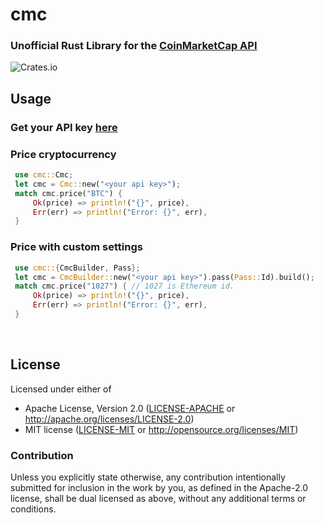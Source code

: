 # cmc

### Unofficial Rust Library for the [CoinMarketCap API](https://coinmarketcap.com/api/)

![Crates.io](https://img.shields.io/crates/v/cmc)



## Usage



### Get your API key [here](https://coinmarketcap.com/api/)




### Price cryptocurrency
```rust
 use cmc::Cmc;
 let cmc = Cmc::new("<your api key>");
 match cmc.price("BTC") {
     Ok(price) => println!("{}", price),
     Err(err) => println!("Error: {}", err),
 }
```
 ### Price with custom settings
```rust
 use cmc::{CmcBuilder, Pass};
 let cmc = CmcBuilder::new("<your api key>").pass(Pass::Id).build();
 match cmc.price("1027") { // 1027 is Ethereum id.
     Ok(price) => println!("{}", price),
     Err(err) => println!("Error: {}", err),
 }
```

​	

## License



Licensed under either of

- Apache License, Version 2.0 ([LICENSE-APACHE](LICENSE-APACHE) or http://apache.org/licenses/LICENSE-2.0)
- MIT license ([LICENSE-MIT](LICENSE-MIT) or http://opensource.org/licenses/MIT)

### Contribution

Unless you explicitly state otherwise, any contribution intentionally submitted
for inclusion in the work by you, as defined in the Apache-2.0 license, shall
be dual licensed as above, without any additional terms or conditions.
